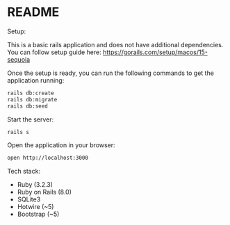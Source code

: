 # README

Setup:

This is a basic rails application and does not have additional dependencies.
You can follow setup guide here: https://gorails.com/setup/macos/15-sequoia

Once the setup is ready, you can run the following commands to get the application running:

```bash
rails db:create
rails db:migrate
rails db:seed
```

Start the server:
```bash
rails s
```

Open the application in your browser:
```bash
open http://localhost:3000
```

Tech stack:
- Ruby (3.2.3)
- Ruby on Rails (8.0)
- SQLite3
- Hotwire (~5)
- Bootstrap (~5)



